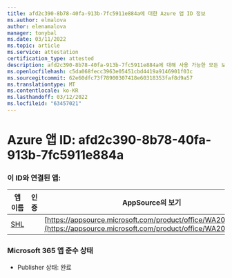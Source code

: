 ```yaml
---
title: afd2c390-8b78-40fa-913b-7fc5911e884a에 대한 Azure 앱 ID 정보
ms.author: elmalova
author: elenamalova
manager: tonybal
ms.date: 03/11/2022
ms.topic: article
ms.service: attestation
certification_type: attested
description: afd2c390-8b78-40fa-913b-7fc5911e884a에 대해 사용 가능한 모든 보안 및 규정 준수 정보
ms.openlocfilehash: c5da068fecc3963e05451cbd4419a9146901f03c
ms.sourcegitcommit: 62e60dfc73f78900307418e60318353faf8d9a57
ms.translationtype: MT
ms.contentlocale: ko-KR
ms.lasthandoff: 03/12/2022
ms.locfileid: "63457021"
---
```

# <a name="azure-app-id-afd2c390-8b78-40fa-913b-7fc5911e884a"></a>Azure 앱 ID: afd2c390-8b78-40fa-913b-7fc5911e884a


### <a name="apps-associated-with-this-id"></a>이 ID와 연결된 앱:
| **앱 이름** | **인증** | **AppSource의 보기** |
|--------------|---------------|-----------------------|
| [SHL](../forward/WA200002887) |  | [https://appsource.microsoft.com/product/office/WA200002887](https://appsource.microsoft.com/product/office/WA200002887) |

### <a name="microsoft-365-app-compliance-status"></a>Microsoft 365 앱 준수 상태
- Publisher 상태: 완료
